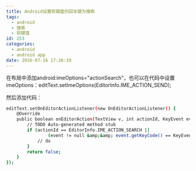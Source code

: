 ```yaml
---
title: Android设置软键盘的回车键为搜索
tags:
  - android
  - 搜索
  - 软键盘
id: 253
categories:
  - android
  - android app
date: 2016-07-16 17:26:19
---
```


在布局中添加android:imeOptions="actionSearch"，也可以在代码中设置imeOptions：editText.setImeOptions(EditorInfo.IME_ACTION_SEND);

然后添加代码：
``` bash
editText.setOnEditorActionListener(new OnEditorActionListener() {
	@Override
	public boolean onEditorAction(TextView v, int actionId, KeyEvent event) {
		// TODO Auto-generated method stub
		if (actionId == EditorInfo.IME_ACTION_SEARCH ||
				(event != null &amp;&amp; event.getKeyCode() == KeyEvent.KEYCODE_ENTER)){
			// do
		}
		return false;
	}
});
```
